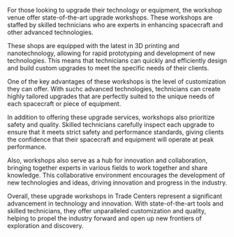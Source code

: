 For those looking to upgrade their technology or equipment, the workshop venue offer state-of-the-art upgrade workshops. These workshops are staffed by skilled technicians who are experts in enhancing spacecraft and other advanced technologies.

These shops are equipped with the latest in 3D printing and nanotechnology, allowing for rapid prototyping and development of new technologies. This means that technicians can quickly and efficiently design and build custom upgrades to meet the specific needs of their clients.

One of the key advantages of these workshops is the level of customization they can offer. With  suchc advanced technologies, technicians can create highly tailored upgrades that are perfectly suited to the unique needs of each spacecraft or piece of equipment.

In addition to offering these upgrade services, workshops also prioritize safety and quality. Skilled technicians carefully inspect each upgrade to ensure that it meets strict safety and performance standards, giving clients the confidence that their spacecraft and equipment will operate at peak performance.

Also, workshops also serve as a hub for innovation and collaboration, bringing together experts in various fields to work together and share knowledge. This collaborative environment encourages the development of new technologies and ideas, driving innovation and progress in the industry.

Overall, these upgrade workshops in Trade Centers represent a significant advancement in technology and innovation. With state-of-the-art tools and skilled technicians, they offer unparalleled customization and quality, helping to propel the industry forward and open up new frontiers of exploration and discovery.
